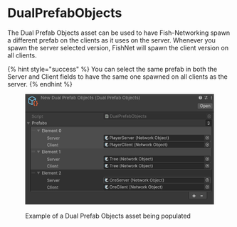 # DualPrefabObjects

The Dual Prefab Objects asset can be used to have Fish-Networking spawn a different prefab on the clients as it uses on the server. Whenever you spawn the server selected version, FishNet will spawn the client version on all clients.

{% hint style="success" %}
You can select the same prefab in both the Server and Client fields to have the same one spawned on all clients as the server.
{% endhint %}

<figure><img src="../../../.gitbook/assets/dual-prefab-objects.png" alt=""><figcaption><p>Example of a Dual Prefab Objects asset being populated</p></figcaption></figure>
